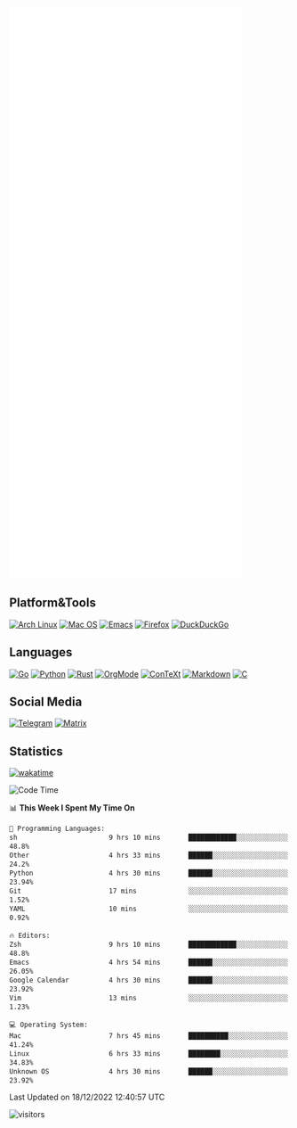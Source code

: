 ![Metrics](https://github.com/SteamedFish/SteamedFish/blob/master/github-metrics.svg)

## Platform&Tools

[![Arch Linux](https://img.shields.io/badge/ArchLinux-1793D1?logo=arch-linux&logoColor=fff&style=flat-square)](https://archlinux.org/)
[![Mac OS](https://img.shields.io/badge/MacOS-000000?style=flat-square&logo=macos&logoColor=F0F0F0)](https://www.apple.com/macos/)
[![Emacs](https://img.shields.io/badge/Emacs-%237F5AB6.svg?&style=flat-square&logo=gnu-emacs&logoColor=white)](https://www.gnu.org/software/emacs/)
[![Firefox](https://img.shields.io/badge/Firefox-FF7139?style=flat-square&logo=Firefox-Browser&logoColor=white)](https://firefox.com/)
[![DuckDuckGo](https://img.shields.io/badge/DuckDuckGo-DE5833?style=flat-square&logo=DuckDuckGo&logoColor=white)](https://duckduckgo.com/)

## Languages

[![Go](https://img.shields.io/badge/Golang-%2300ADD8.svg?style=flat-square&logo=go&logoColor=white)](https://golang.org/)
[![Python](https://img.shields.io/badge/Python-3670A0?style=flat-square&logo=python&logoColor=ffdd54)](https://www.python.org/)
[![Rust](https://img.shields.io/badge/Rust-%23000000.svg?style=flat-square&logo=rust&logoColor=white)](https://www.rust-lang.org/)
[![OrgMode](https://img.shields.io/badge/OrgMode-%23000000.svg?style=flat-square&logo=org&logoColor=white)](https://orgmode.org/)
[![ConTeXt](https://img.shields.io/badge/ConTeXt-%23008080.svg?style=flat-square&logo=latex&logoColor=white)](https://contextgarden.net/)
[![Markdown](https://img.shields.io/badge/MarkDown-%23000000.svg?style=flat-square&logo=markdown&logoColor=white)](https://daringfireball.net/projects/markdown/)
[![C](https://img.shields.io/badge/C-%2300599C.svg?style=flat-square&logo=c&logoColor=white)](https://www.iso.org/standard/74528.html)

## Social Media
[![Telegram](https://img.shields.io/badge/SteamedFish-2CA5E0?style=social&logo=telegram&logoColor=white)](https://t.me/SteamedFish)
[![Matrix](https://img.shields.io/badge/SteamedFish-2CA5E0?style=social&logo=matrix&logoColor=black)](https://matrix.to/#/@i:steamedfish.org)

## Statistics
[![wakatime](https://wakatime.com/badge/user/168280d6-fcf2-4b4f-ad3a-dc4612f35b38.svg)](https://wakatime.com/@168280d6-fcf2-4b4f-ad3a-dc4612f35b38)

<!--START_SECTION:waka-->
![Code Time](http://img.shields.io/badge/Code%20Time-2%2C227%20hrs%2054%20mins-blue)

📊 **This Week I Spent My Time On** 

```text
💬 Programming Languages: 
sh                       9 hrs 10 mins       ████████████░░░░░░░░░░░░░   48.8% 
Other                    4 hrs 33 mins       ██████░░░░░░░░░░░░░░░░░░░   24.2% 
Python                   4 hrs 30 mins       ██████░░░░░░░░░░░░░░░░░░░   23.94% 
Git                      17 mins             ░░░░░░░░░░░░░░░░░░░░░░░░░   1.52% 
YAML                     10 mins             ░░░░░░░░░░░░░░░░░░░░░░░░░   0.92%

🔥 Editors: 
Zsh                      9 hrs 10 mins       ████████████░░░░░░░░░░░░░   48.8% 
Emacs                    4 hrs 54 mins       ██████░░░░░░░░░░░░░░░░░░░   26.05% 
Google Calendar          4 hrs 30 mins       ██████░░░░░░░░░░░░░░░░░░░   23.92% 
Vim                      13 mins             ░░░░░░░░░░░░░░░░░░░░░░░░░   1.23%

💻 Operating System: 
Mac                      7 hrs 45 mins       ██████████░░░░░░░░░░░░░░░   41.24% 
Linux                    6 hrs 33 mins       ████████░░░░░░░░░░░░░░░░░   34.83% 
Unknown OS               4 hrs 30 mins       ██████░░░░░░░░░░░░░░░░░░░   23.92%

```


 Last Updated on 18/12/2022 12:40:57 UTC
<!--END_SECTION:waka-->

![visitors](https://visitor-badge.laobi.icu/badge?page_id=SteamedFish.SteamedFish)
